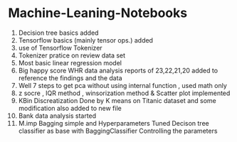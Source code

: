 # Machine-Leaning-Notebooks

1. Decision tree basics added
2. Tensorflow basics (mainly tensor ops.) added
3. use of Tensorflow Tokenizer 
4. Tokenizer pratice on review data set
5. Most basic linear regression model
6. Big happy score WHR data analysis
reports of 23,22,21,20 added to reference the findings and the data 
7. Well 7 steps to get pca without using internal function , used math only
8. z socre , IQR method , winsorization method & Scatter plot implemented
9. KBin Discreatization Done by K means on Titanic dataset and some modification also added to new file
10. Bank data analysis started 
11. M.imp Bagging simple and Hyperparameters Tuned Decison tree classifier as base with BaggingClassifier Controlling the parameters